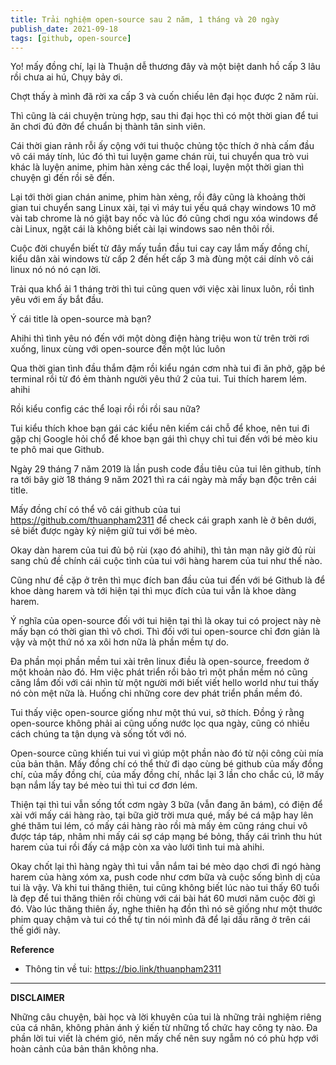 ```yaml
---
title: Trải nghiệm open-source sau 2 năm, 1 tháng và 20 ngày
publish_date: 2021-09-18
tags: [github, open-source]
---
```


Yo! mấy đồng chí, lại là Thuận dễ thương đây và một biệt danh hồ cấp 3 lâu rồi chưa ai hú, Chụy bảy ơi.

Chợt thấy à mình đã rời xa cấp 3 và cuốn chiếu lên đại học được 2 năm rùi.

Thì cũng là cái chuyện trùng hợp, sau thi đại học thì có một thời gian để tui ăn chơi đú đởn để chuẩn bị thành tân sinh viên.

Cái thời gian rảnh rỗi ấy cộng với tui thuộc chủng tộc thích ở nhà cấm đầu vô cái máy tính, lúc đó thì tui luyện game chán rùi, tui chuyển qua trò vui khác là luyện anime, phim hàn xẻng các thể loại, luyện một thời gian thì chuyện gì đến rồi sẽ đến.

Lại tới thời gian chán anime, phim hàn xẻng, rồi đây cũng là khoảng thời gian tui chuyển sang Linux xài, tại vì máy tui yếu quá chạy windows 10 mở vài tab chrome là nó giật bay nốc và lúc đó cũng chơi ngu xóa windows để cài Linux, ngặt cái là không biết cài lại windows sao nên thôi rồi.

Cuộc đời chuyển biết từ đây mấy tuần đầu tui cay cay lắm mấy đồng chí, kiểu dân xài windows từ cấp 2 đến hết cấp 3 mà đùng một cái dính vô cái linux nó nó nó cạn lời.

Trải qua khổ ải 1 tháng trời thì tui cũng quen với việc xài linux luôn, rồi tình yêu với em ấy bắt đầu.

Ý cái title là open-source mà bạn?

Ahihi thì tình yêu nó đến với một dòng điện hàng triệu won từ trên trời rơi xuống, linux cùng với open-source đến một lúc luôn

Qua thời gian tình đầu thắm đậm rồi kiểu ngán cơm nhà tui đi ăn phở, gặp bé terminal rồi từ đó ẻm thành người yêu thứ 2 của tui. Tui thích harem lém. ahihi

Rồi kiểu config các thể loại rồi rồi rồi sau nữa?

Tui kiểu thích khoe bạn gái các kiểu nên kiếm cái chỗ để khoe, nên tui đi gặp chị Google hỏi chổ để khoe bạn gái thì chụy chỉ tui đến với bé mèo kiu te phô mai que Github.

Ngày 29 tháng 7 năm 2019 là lần push code đầu tiêu của tui lên github, tính ra tới bây giờ 18 tháng 9 năm 2021 thì ra cái ngày mà mấy bạn độc trên cái title.

Mấy đồng chí có thể vô cái github của tui <https://github.com/thuanpham2311> để check cái graph xanh lè ở bên dưới, sẻ biết được ngày kỷ niệm giữ tui với bé mèo.

Okay dàn harem của tui đủ bộ rùi (xạo đó ahihi), thì tản mạn nãy giờ đủ rùi sang chủ đề chính cái cuộc tình của tui với hàng harem của tui như thế nào.

Cũng như đề cặp ở trên thì mục đích ban đầu của tui đến với bé Github là để khoe dàng harem và tới hiện tại thì mục đích của tui vẫn là khoe dàng harem.

Ý nghĩa của open-source đối với tui hiện tại thì là okay tui có project này nè mấy bạn có thời gian thì vô chơi. Thì đối với tui open-source chỉ đơn giản là vậy và một thứ nó xa xôi hơn nữa là phần mềm tự do.

Đa phần mọi phần mềm tui xài trên linux điều là open-source, freedom ở một khoản nào đó. Hm việc phát triển rồi bảo trì một phần mềm nó cũng căng lắm đối với cái nhìn từ một người mới biết viết hello world như tui thấy nó còn mệt nữa là. Huống chi những core dev phát triển phần mềm đó.

Tui thấy việc open-source giống như một thú vui, sở thích. Đồng ý rằng open-source không phải ai cũng uống nước lọc qua ngày, cũng có nhiều cách chúng ta tận dụng và sống tốt với nó.

Open-source cũng khiến tui vui vì giúp một phần nào đó từ nội công cùi mía của bản thân. Mấy đồng chí có thể thử đi dạo cùng bé github của mấy đồng chí, của mấy đồng chí, của mấy đồng chí, nhắc lại 3 lần cho chắc cú, lỡ mấy bạn nắm lấy tay bé mèo tui thì tui cơ đơn lém.

Thiện tại thì tui vẫn sống tốt cơm ngày 3 bữa (vẫn đang ăn bám), có điện để xài với mấy cái hàng rào, tại bữa giờ trời mưa qué, mấy bé cá mập hay lên ghé thăm tui lém, có mấy cái hàng rào rồi mà mấy ẻm cũng ráng chui vô được táp táp, nhâm nhi mấy cái sợ cáp mạng bé bỏng, thấy cái trình thu hút harem của tui rồi đấy cá mập còn xa vào lưới tình tui mà ahihi.

Okay chốt lại thì hàng ngày thì tui vẫn nắm tai bé mèo dạo chơi đi ngó hàng harem của hàng xóm xa, push code như cơm bữa và cuộc sống bình dị của tui là vậy. Và khi tui thăng thiên, tui cũng không biết lúc nào tui thấy 60 tuổi là đẹp để tui thăng thiên rồi chùng với cái bài hát 60 mươi năm cuộc đời gì đó. Vào lúc thăng thiên ấy, nghe thiên hạ đồn thì nó sẽ giống như một thước phim quay chậm và tui có thể tự tin nói mình đã để lại dấu răng ở trên cái thế giới này.

**Reference**

- Thông tin về tui: <https://bio.link/thuanpham2311>

---

**DISCLAIMER**

Những câu chuyện, bài học và lời khuyên của tui là những trải nghiệm riêng của cá nhân, không phản ánh ý kiến từ những tổ chức hay công ty nào. Đa phần lời tui viết là chém gió, nên mấy chế nên suy ngẫm nó có phù hợp với hoàn cảnh của bản thân không nha.
